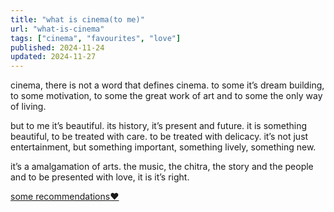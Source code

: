 ```yaml
---
title: "what is cinema(to me)"
url: "what-is-cinema"
tags: ["cinema", "favourites", "love"]
published: 2024-11-24
updated: 2024-11-27
---
```


<p class="">
cinema, there is not a word that defines cinema. to some it’s dream building, to some motivation, to some the great work of art and to some the only way of living.

but to me it’s beautiful. its history, it’s present and future. it is something beautiful, to be treated with care. to be treated with delicacy. it’s not just entertainment, but something important, something lively, something new.

</p>

<p class="pt-3">it’s a amalgamation of arts. the music, the chitra, the story and the people and to be presented with love, it is it’s right.</p>

<a href = "/cinema" class="hover:text-white hover:text-opacity-90 transition duration-500  group">some recommendations<span class="group-hover:text-red-500 text-white pl-1 transition duration-500  text-opacity-55">♥︎ </span> </a>
